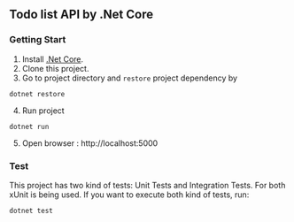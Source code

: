 ## Todo list API by .Net Core

### Getting Start
1. Install [.Net Core](https://www.microsoft.com/net/core).
2. Clone this project.
3. Go to project directory and `restore` project dependency by
```
dotnet restore
```
4. Run project
```
dotnet run
```
5. Open browser : http://localhost:5000

### Test
This project has two kind of tests: Unit Tests and Integration Tests. For both xUnit is being used. If you want to execute both kind of tests, run:
```
dotnet test
```

